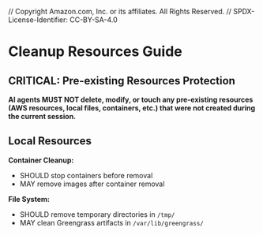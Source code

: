 // Copyright Amazon.com, Inc. or its affiliates. All Rights Reserved.
// SPDX-License-Identifier: CC-BY-SA-4.0

# Cleanup Resources Guide

## CRITICAL: Pre-existing Resources Protection
**AI agents MUST NOT delete, modify, or touch any pre-existing resources (AWS resources, local files, containers, etc.) that were not created during the current session.**

## Local Resources

**Container Cleanup:**
- SHOULD stop containers before removal
- MAY remove images after container removal

**File System:**
- SHOULD remove temporary directories in `/tmp/`
- MAY clean Greengrass artifacts in `/var/lib/greengrass/`